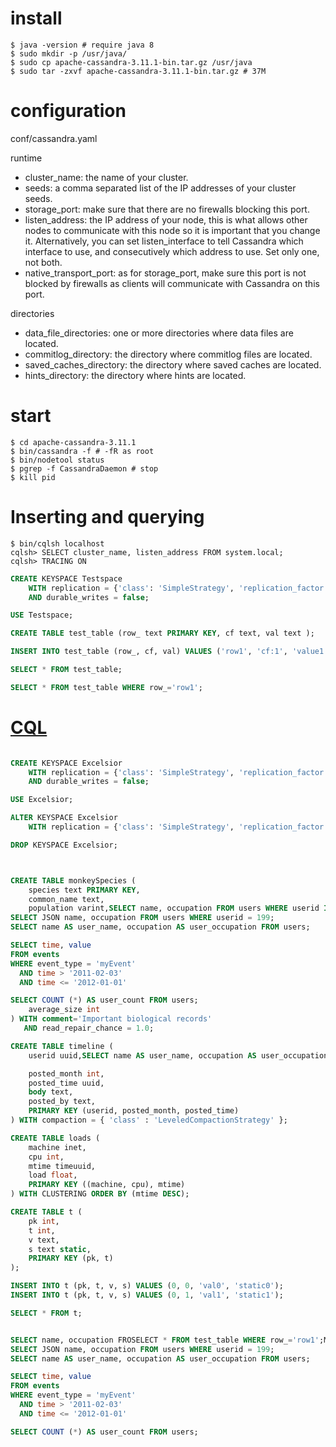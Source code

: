 # install

```
$ java -version # require java 8
$ sudo mkdir -p /usr/java/
$ sudo cp apache-cassandra-3.11.1-bin.tar.gz /usr/java
$ sudo tar -zxvf apache-cassandra-3.11.1-bin.tar.gz # 37M
```


# configuration

conf/cassandra.yaml

runtime 

- cluster_name: the name of your cluster.
- seeds: a comma separated list of the IP addresses of your cluster seeds.
- storage_port: make sure that there are no firewalls blocking this port.
- listen_address: the IP address of your node, this is what allows other nodes to communicate with this node so it is important that you change it. Alternatively, you can set listen_interface to tell Cassandra which interface to use, and consecutively which address to use. Set only one, not both.
- native_transport_port: as for storage_port, make sure this port is not blocked by firewalls as clients will communicate with Cassandra on this port.

directories

- data_file_directories: one or more directories where data files are located.
- commitlog_directory: the directory where commitlog files are located.
- saved_caches_directory: the directory where saved caches are located.
- hints_directory: the directory where hints are located.


# start 

```
$ cd apache-cassandra-3.11.1
$ bin/cassandra -f # -fR as root
$ bin/nodetool status
$ pgrep -f CassandraDaemon # stop
$ kill pid

```

# Inserting and querying

```
$ bin/cqlsh localhost
cqlsh> SELECT cluster_name, listen_address FROM system.local;
cqlsh> TRACING ON
```

```SQL
CREATE KEYSPACE Testspace
    WITH replication = {'class': 'SimpleStrategy', 'replication_factor' : 1}
    AND durable_writes = false;

USE Testspace;

CREATE TABLE test_table (row_ text PRIMARY KEY, cf text, val text );

INSERT INTO test_table (row_, cf, val) VALUES ('row1', 'cf:1', 'value1');

SELECT * FROM test_table;

SELECT * FROM test_table WHERE row_='row1';


```

# [CQL](http://cassandra.apache.org/doc/latest/cql/index.html)

```SQL

CREATE KEYSPACE Excelsior
    WITH replication = {'class': 'SimpleStrategy', 'replication_factor' : 1}
    AND durable_writes = false;

USE Excelsior;

ALTER KEYSPACE Excelsior
    WITH replication = {'class': 'SimpleStrategy', 'replication_factor' : 4};

DROP KEYSPACE Excelsior;



CREATE TABLE monkeySpecies (
    species text PRIMARY KEY,
    common_name text,
    population varint,SELECT name, occupation FROM users WHERE userid IN (199, 200, 207);
SELECT JSON name, occupation FROM users WHERE userid = 199;
SELECT name AS user_name, occupation AS user_occupation FROM users;

SELECT time, value
FROM events
WHERE event_type = 'myEvent'
  AND time > '2011-02-03'
  AND time <= '2012-01-01'

SELECT COUNT (*) AS user_count FROM users;
    average_size int
) WITH comment='Important biological records'
   AND read_repair_chance = 1.0;

CREATE TABLE timeline (
    userid uuid,SELECT name AS user_name, occupation AS user_occupation FROM users;

    posted_month int,
    posted_time uuid,
    body text,
    posted_by text,
    PRIMARY KEY (userid, posted_month, posted_time)
) WITH compaction = { 'class' : 'LeveledCompactionStrategy' };

CREATE TABLE loads (
    machine inet,
    cpu int,
    mtime timeuuid,
    load float,
    PRIMARY KEY ((machine, cpu), mtime)
) WITH CLUSTERING ORDER BY (mtime DESC);

CREATE TABLE t (
    pk int,
    t int,
    v text,
    s text static,
    PRIMARY KEY (pk, t)
);

INSERT INTO t (pk, t, v, s) VALUES (0, 0, 'val0', 'static0');
INSERT INTO t (pk, t, v, s) VALUES (0, 1, 'val1', 'static1');

SELECT * FROM t;


SELECT name, occupation FROSELECT * FROM test_table WHERE row_='row1';M users WHERE userid IN (199, 200, 207);
SELECT JSON name, occupation FROM users WHERE userid = 199;
SELECT name AS user_name, occupation AS user_occupation FROM users;

SELECT time, value
FROM events
WHERE event_type = 'myEvent'
  AND time > '2011-02-03'
  AND time <= '2012-01-01'

SELECT COUNT (*) AS user_count FROM users;
```